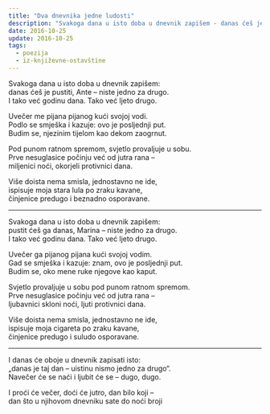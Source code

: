 ```yaml
---
title: "Dva dnevnika jedne ludosti"
description: "Svakoga dana u isto doba u dnevnik zapišem - danas ćeš je pustiti..."
date: 2016-10-25
update: 2016-10-25
tags:
  - poezija
  - iz-književne-ostavštine
---
```


Svakoga dana u isto doba u dnevnik zapišem:  
danas ćeš je pustiti, Ante – niste jedno za drugo.  
I tako već godinu dana. Tako već ljeto drugo.

Uvečer me pijana pijanog kući svojoj vodi.  
Podlo se smješka i kazuje: ovo je posljednji put.  
Budim se, njezinim tijelom kao dekom zaogrnut.

Pod punom ratnom spremom, svjetlo provaljuje u sobu.  
Prve nesuglasice počinju već od jutra rana –  
miljenici noći, okorjeli protivnici dana.

Više doista nema smisla, jednostavno ne ide,  
ispisuje moja stara lula po zraku kavane,  
činjenice predugo i beznadno osporavane.

---

Svakoga dana u isto doba u dnevnik zapišem:  
pustit ćeš ga danas, Marina – niste jedno za drugo.  
I tako već godinu dana. Tako već ljeto drugo.

Uvečer ga pijanog pijana kući svojoj vodim.  
Gad se smješka i kazuje: znam, ovo je posljednji put.  
Budim se, oko mene ruke njegove kao kaput.

Svjetlo provaljuje u sobu pod punom ratnom spremom.  
Prve nesuglasice počinju već od jutra rana –  
ljubavnici skloni noći, ljuti protivnici dana.

Više doista nema smisla, jednostavno ne ide,  
ispisuje moja cigareta po zraku kavane,  
činjenice predugo i suludo osporavane.

---

I danas će oboje u dnevnik zapisati isto:  
„danas je taj dan – uistinu nismo jedno za drugo“.  
Navečer će se naći i ljubit će se – dugo, dugo.

I proći će večer, doći će jutro, dan bilo koji –  
dan što u njihovom dnevniku sate do noći broji
